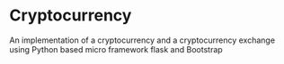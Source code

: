 # Cryptocurrency
An implementation of a cryptocurrency and a cryptocurrency exchange using Python based micro framework flask and Bootstrap
